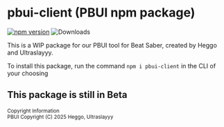 # pbui-client (PBUI npm package)

[![npm version](https://img.shields.io/npm/v/pbui-client)](https://www.npmjs.com/package/pbui-client)
![Downloads](http://img.shields.io/npm/dm/pbui-client.svg?style=flat)

This is a WIP package for our PBUI tool for Beat Saber, created by Heggo and Ultraslayyy.

To install this package, run the command
`npm i pbui-client`
in the CLI of your choosing

## This package is still in Beta

<sup>Copyright Information</sup> \
<sup>PBUI  Copyright (C) 2025 Heggo, Ultraslayyy</sup>